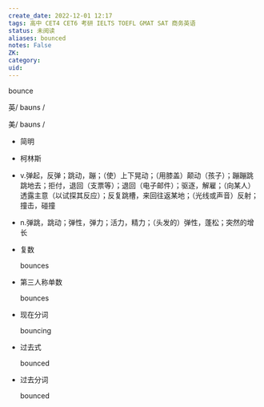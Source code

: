 ```yaml
---
create_date: 2022-12-01 12:17
tags: 高中 CET4 CET6 考研 IELTS TOEFL GMAT SAT 商务英语
status: 未阅读 
aliases: bounced
notes: False
ZK: 
category: 
uid: 
---
```


bounce

英/ baʊns /

美/ baʊns /

-   简明
-   柯林斯

-   v.弹起，反弹；跳动，蹦；（使）上下晃动；（用膝盖）颠动（孩子）；蹦蹦跳跳地去；拒付，退回（支票等）；退回（电子邮件）；驱逐，解雇；（向某人）透露主意（以试探其反应）；反复跳槽，来回往返某地；（光线或声音）反射；撞击，碰撞
-   n.弹跳，跳动；弹性，弹力；活力，精力；（头发的）弹性，蓬松；突然的增长



-   复数
    
    bounces
-   第三人称单数
    
    bounces
-   现在分词
    
    bouncing
-   过去式
    
    bounced
-   过去分词
    
    bounced